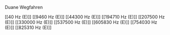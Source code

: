 Duane Wegfahren

[[40 Hz (E)]]
[[9460 Hz (E)]]
[[44300 Hz (E)]]
[[194710 Hz (E)]]
[[207500 Hz (E)]]
[[330000 Hz (E)]]
[[537500 Hz (E)]]
[[605830 Hz (E)]]
[[754030 Hz (E)]]
[[825310 Hz (E)]]